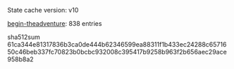 State cache version: v10

[begin-theadventure](https://github.com/begin-theadventure): 838 entries

sha512sum 61ca344e81317836b3ca0de444b62346599ea88311f1b433ec24288c6571650c46beb337fc70823b0bcbc932008c395417b9258b963f2b656aec29ace958b8a2
